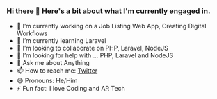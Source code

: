 ### Hi there 👋 Here's a bit about what I'm currently engaged in.


- 🔭 I’m currently working on a Job Listing Web App, Creating Digital Workflows
- 🌱 I’m currently learning Laravel
- 👯 I’m looking to collaborate on PHP, Laravel, NodeJS
- 🤔 I’m looking for help with ... PHP, Laravel and NodeJS
- 💬 Ask me about Anything
- 📫 How to reach me: [Twitter](https://twitter.com/Dante_Frank)
- 😄 Pronouns: He/Him
- ⚡ Fun fact: I love Coding and AR Tech

